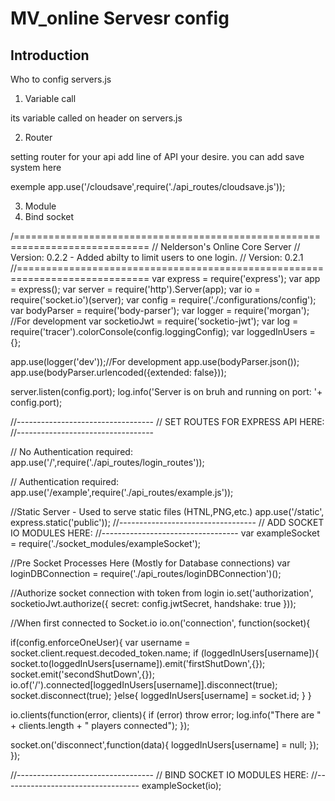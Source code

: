 MV_online Servesr config
==========================

Introduction
-------------
Who to config servers.js 

1. Variable call

its variable called on header on servers.js

2. Router

setting router for your api add line of API your desire.
you can add save system here 

exemple app.use('/cloudsave',require('./api_routes/cloudsave.js'));

3. Module
4. Bind socket


/=============================================================================
// Nelderson's Online Core Server
// Version: 0.2.2 - Added abilty to limit users to one login.
// Version: 0.2.1
//=============================================================================
var express = require('express');
var app = express();
var server = require('http').Server(app);
var io = require('socket.io')(server);
var config = require('./configurations/config');
var bodyParser = require('body-parser');
var logger = require('morgan'); //For development
var socketioJwt = require('socketio-jwt');
var log = require('tracer').colorConsole(config.loggingConfig);
var loggedInUsers = {};

app.use(logger('dev'));//For development
app.use(bodyParser.json());
app.use(bodyParser.urlencoded({extended: false}));

server.listen(config.port);
log.info('Server is on bruh and running on port: '+ config.port);

//----------------------------------
// SET ROUTES FOR EXPRESS API HERE: 
//----------------------------------

// No Authentication required:
app.use('/',require('./api_routes/login_routes'));

// Authentication required:
app.use('/example',require('./api_routes/example.js'));

//Static Server - Used to serve static files (HTNL,PNG,etc.)
app.use('/static', express.static('public'));
//----------------------------------
// ADD SOCKET IO MODULES HERE:
//----------------------------------
var exampleSocket = require('./socket_modules/exampleSocket');

//Pre Socket Processes Here (Mostly for Database connections)
var loginDBConnection = require('./api_routes/loginDBConnection')();

//Authorize socket connection with token from login
io.set('authorization', socketioJwt.authorize({
  secret: config.jwtSecret,
  handshake: true
}));

//When first connected to Socket.io
io.on('connection', function(socket){

  if(config.enforceOneUser){
    var username = socket.client.request.decoded_token.name;
    if (loggedInUsers[username]){
      socket.to(loggedInUsers[username]).emit('firstShutDown',{});
      socket.emit('secondShutDown',{});
      io.of('/').connected[loggedInUsers[username]].disconnect(true);
      socket.disconnect(true);
    }else{
      loggedInUsers[username] = socket.id;
    }
  }

  io.clients(function(error, clients){
    if (error) throw error;
    log.info("There are " + clients.length + " players connected");
  });

  socket.on('disconnect',function(data){
    loggedInUsers[username] = null;
  });
});

//----------------------------------
// BIND SOCKET IO MODULES HERE:
//----------------------------------
exampleSocket(io);
